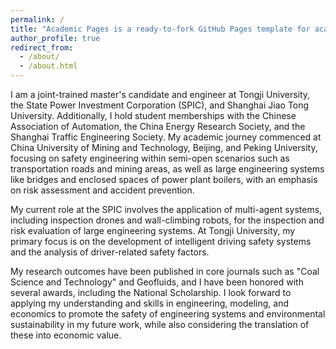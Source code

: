 ```yaml
---
permalink: /
title: "Academic Pages is a ready-to-fork GitHub Pages template for academic personal websites"
author_profile: true
redirect_from: 
  - /about/
  - /about.html
---
```

I am a joint-trained master's candidate and engineer at Tongji University, the State Power Investment Corporation (SPIC), and Shanghai Jiao Tong University. Additionally, I hold student memberships with the Chinese Association of Automation, the China Energy Research Society, and the Shanghai Traffic Engineering Society. My academic journey commenced at China University of Mining and Technology, Beijing, and Peking University, focusing on safety engineering within semi-open scenarios such as transportation roads and mining areas, as well as large engineering systems like bridges and enclosed spaces of power plant boilers, with an emphasis on risk assessment and accident prevention.

My current role at the SPIC involves the application of multi-agent systems, including inspection drones and wall-climbing robots, for the inspection and risk evaluation of large engineering systems. At Tongji University, my primary focus is on the development of intelligent driving safety systems and the analysis of driver-related safety factors.

My research outcomes have been published in core journals such as "Coal Science and Technology" and Geofluids, and I have been honored with several awards, including the National Scholarship. I look forward to applying my understanding and skills in engineering, modeling, and economics to promote the safety of engineering systems and environmental sustainability in my future work, while also considering the translation of these into economic value.

